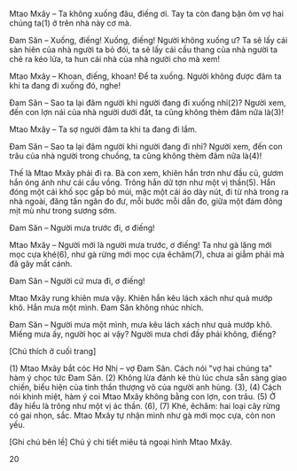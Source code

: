 Mtao Mxây – Ta không xuống đâu, điếng ơi. Tay ta còn đang bận ôm vợ hai chúng ta(1) ở trên nhà này cơ mà.

Đam Săn – Xuống, điếng! Xuống, điếng! Người không xuống ư? Ta sẽ lấy cái sàn hiên của nhà người ta bỏ đói, ta sẽ lấy cái cầu thang của nhà người ta chẻ ra kéo lửa, ta hun cái nhà của nhà người cho mà xem!

Mtao Mxây – Khoan, điếng, khoan! Để ta xuống. Người không được đâm ta khi ta đang đi xuống đó, nghe!

Đam Săn – Sao ta lại đâm người khi người đang đi xuống nhỉ(2)? Người xem, đến con lợn nái của nhà người dưới đất, ta cũng không thèm đâm nữa là(3)!

Mtao Mxây – Ta sợ người đâm ta khi ta đang đi lắm.

Đam Săn – Sao ta lại đâm người khi người đang đi nhỉ? Người xem, đến con trâu của nhà người trong chuồng, ta cũng không thèm đâm nữa là(4)!

Thế là Mtao Mxây phải đi ra. Bà con xem, khiên hắn trơn như đầu củ, gươm hắn óng ánh như cái cầu vồng. Trông hắn dữ tợn như một vị thần(5). Hắn đóng một cái khố sọc gấp bỏ múi, mặc một cái áo dày nút, đi từ nhà trong ra nhà ngoài, đăng tấn ngân đo đư, mỗi bước mỗi dẫn đo, giữa một đám đông mịt mù như trong sương sớm.

Đam Săn – Người mưa trước đi, ơ điếng!

Mtao Mxây – Người mới là người mưa trước, ơ điếng! Ta như gà lăng mới mọc cựa khé(6), như gà rừng mới mọc cựa êchăm(7), chưa ai giẫm phải mà đã gãy mất cánh.

Đam Săn – Người cứ mưa đi, ơ điếng!

Mtao Mxây rung khiên mưa vậy. Khiên hắn kêu lách xách như quả mướp khô. Hắn mưa một mình. Đam Săn không nhúc nhích.

Đam Săn – Người mưa một mình, mưa kêu lách xách như quả mướp khô. Miếng mưa ấy, người học ai vậy? Người mưa chơi đấy phải không, điếng?

[Chú thích ở cuối trang]

(1) Mtao Mxây bắt cóc Hơ Nhị – vợ Đam Săn. Cách nói "vợ hai chúng ta" hàm ý chọc tức Đam Săn.
(2) Không lừa đánh kẻ thù lúc chưa sẵn sàng giao chiến, biểu hiện của tinh thần thượng võ của người anh hùng.
(3), (4) Cách nói khinh miệt, hàm ý coi Mtao Mxây không bằng con lợn, con trâu.
(5) Ở đây hiểu là trông như một vị ác thần.
(6), (7) Khé, êchăm: hai loại cây rừng có gai nhọn, sắc. Mtao Mxây tự nhận mình như gà mới mọc cựa, còn non yếu.

[Ghi chú bên lề]
Chú ý chi tiết miêu tả ngoại hình Mtao Mxây.

20